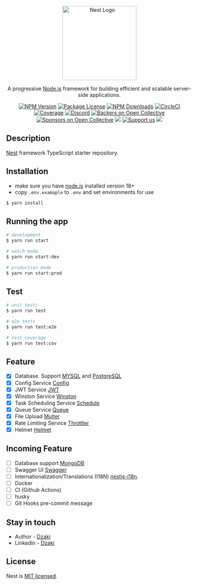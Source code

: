 <p align="center">
  <a href="http://nestjs.com/" target="blank"><img src="https://nestjs.com/img/logo-small.svg" width="200" alt="Nest Logo" /></a>
</p>

[circleci-image]: https://img.shields.io/circleci/build/github/nestjs/nest/master?token=abc123def456
[circleci-url]: https://circleci.com/gh/nestjs/nest

  <p align="center">A progressive <a href="http://nodejs.org" target="_blank">Node.js</a> framework for building efficient and scalable server-side applications.</p>
    <p align="center">
<a href="https://www.npmjs.com/~nestjscore" target="_blank"><img src="https://img.shields.io/npm/v/@nestjs/core.svg" alt="NPM Version" /></a>
<a href="https://www.npmjs.com/~nestjscore" target="_blank"><img src="https://img.shields.io/npm/l/@nestjs/core.svg" alt="Package License" /></a>
<a href="https://www.npmjs.com/~nestjscore" target="_blank"><img src="https://img.shields.io/npm/dm/@nestjs/common.svg" alt="NPM Downloads" /></a>
<a href="https://circleci.com/gh/nestjs/nest" target="_blank"><img src="https://img.shields.io/circleci/build/github/nestjs/nest/master" alt="CircleCI" /></a>
<a href="https://coveralls.io/github/nestjs/nest?branch=master" target="_blank"><img src="https://coveralls.io/repos/github/nestjs/nest/badge.svg?branch=master#9" alt="Coverage" /></a>
<a href="https://discord.gg/G7Qnnhy" target="_blank"><img src="https://img.shields.io/badge/discord-online-brightgreen.svg" alt="Discord"/></a>
<a href="https://opencollective.com/nest#backer" target="_blank"><img src="https://opencollective.com/nest/backers/badge.svg" alt="Backers on Open Collective" /></a>
<a href="https://opencollective.com/nest#sponsor" target="_blank"><img src="https://opencollective.com/nest/sponsors/badge.svg" alt="Sponsors on Open Collective" /></a>
  <a href="https://paypal.me/kamilmysliwiec" target="_blank"><img src="https://img.shields.io/badge/Donate-PayPal-ff3f59.svg"/></a>
    <a href="https://opencollective.com/nest#sponsor"  target="_blank"><img src="https://img.shields.io/badge/Support%20us-Open%20Collective-41B883.svg" alt="Support us"></a>
  <a href="https://twitter.com/nestframework" target="_blank"><img src="https://img.shields.io/twitter/follow/nestframework.svg?style=social&label=Follow"></a>
</p>
  <!--[![Backers on Open Collective](https://opencollective.com/nest/backers/badge.svg)](https://opencollective.com/nest#backer)
  [![Sponsors on Open Collective](https://opencollective.com/nest/sponsors/badge.svg)](https://opencollective.com/nest#sponsor)-->

## Description

[Nest](https://github.com/nestjs/nest) framework TypeScript starter repository.

## Installation
- make sure you have [node.js](https://nodejs.org/) installed version 18+
- copy `.env.examaple` to `.env` and set environments for use
```bash
$ yarn install
```

## Running the app

```bash
# development
$ yarn run start

# watch mode
$ yarn run start:dev

# production mode
$ yarn run start:prod
```

## Test

```bash
# unit tests
$ yarn run test

# e2e tests
$ yarn run test:e2e

# test coverage
$ yarn run test:cov
```

## Feature
- [x] Database. Support [MYSQL](https://www.npmjs.com/package/mysql2) and [PostgreSQL](https://www.npmjs.com/package/pg)
- [x] Config Service [Config](https://www.npmjs.com/package/@nestjs/config)
- [x] JWT Service [JWT](https://www.npmjs.com/package/@nestjs/jwt)
- [x] Winston Service [Winston](https://www.npmjs.com/package/winston)
- [x] Task Scheduling Service [Schedule](https://www.npmjs.com/package/@nestjs/schedule)
- [x] Queue Service [Queue](https://www.npmjs.com/package/@nestjs/bull)
- [x] File Upload [Multer](https://www.npmjs.com/package/multer)
- [x] Rate Limiting Service [Throttler](https://www.npmjs.com/package/@nestjs/throttler)
- [x] Helmet [Helmet](https://www.npmjs.com/package/helmet)

## Incoming Feature
- [ ] Database support [MongoDB](https://www.npmjs.com/package/mongodb)
- [ ] Swagger UI [Swagger](https://www.npmjs.com/package/@nestjs/swagger)
- [ ] Internationalization/Translations (I18N) [nestjs-i18n](https://www.npmjs.com/package/nestjs-i18n).
- [ ] Docker
- [ ] CI (Github Actions)
- [ ] husky
- [ ] Git Hooks pre-commit message

## Stay in touch

- Author - [Dzaki](https://github.com/dzakiafif)
- Linkedin - [Dzaki](https://www.linkedin.com/in/ahmad-dzaki-afif)

## License

Nest is [MIT licensed](LICENSE).
